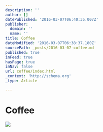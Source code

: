 ```yaml
---
description: ''
author: []
datePublished: '2016-03-07T06:40:35.007Z'
publisher:
  domain: ''
  name: ''
title: Coffee
dateModified: '2016-03-07T06:38:37.180Z'
sourcePath: _posts/2016-03-07-coffee.md
published: true
inFeed: true
hasPage: true
inNav: false
url: coffee/index.html
_context: 'http://schema.org'
_type: Article

---
```

# Coffee
![](https://the-grid-user-content.s3-us-west-2.amazonaws.com/1bf4f133-7462-412b-b4fc-9ec48aeccfa6.png)